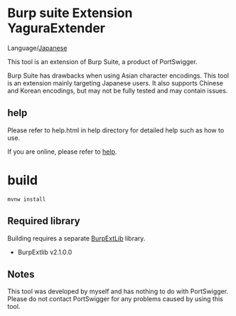 Burp suite Extension YaguraExtender
=============

Language/[Japanese](Readme-ja.md)

This tool is an extension of Burp Suite, a product of PortSwigger.

Burp Suite has drawbacks when using Asian character encodings.
This tool is an extension mainly targeting Japanese users.
It also supports Chinese and Korean encodings, but may not be fully tested and may contain issues.

## help

Please refer to help.html in help directory for detailed help such as how to use.

If you are online, please refer to [help](/src/main/help/help.adoc).

# build

```
mvnw install
```

## Required library
Building requires a separate [BurpExtLib](https://github.com/raise-isayan/BurpExtLib) library.
* BurpExtlib v2.1.0.0

## Notes
This tool was developed by myself and has nothing to do with PortSwigger. Please do not contact PortSwigger for any problems caused by using this tool.

